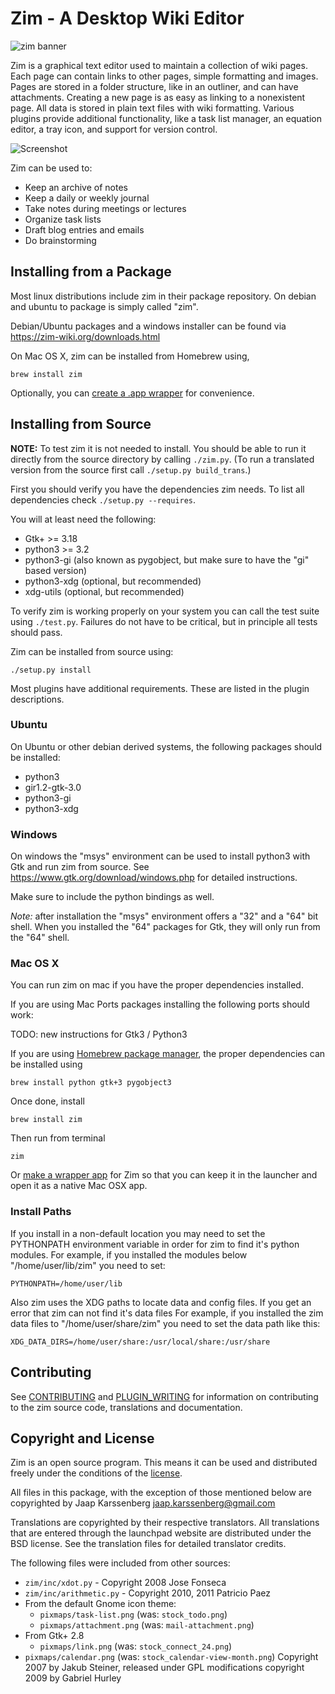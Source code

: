 Zim - A Desktop Wiki Editor
===========================

![zim banner](./website/files/images/invade_your_desktop.png)


Zim is a graphical text editor used to maintain a collection of wiki pages. Each
page can contain links to other pages, simple formatting and images. Pages are
stored in a folder structure, like in an outliner, and can have attachments.
Creating a new page is as easy as linking to a nonexistent page. All data is
stored in plain text files with wiki formatting. Various plugins provide
additional functionality, like a task list manager, an equation editor, a tray
icon, and support for version control.

![Screenshot](./website/files/screenshots/zim-normal.png)

Zim can be used to:
* Keep an archive of notes
* Keep a daily or weekly journal
* Take notes during meetings or lectures
* Organize task lists
* Draft blog entries and emails
* Do brainstorming


## Installing from a Package

Most linux distributions include zim in their package repository. On debian and
ubuntu to package is simply called "zim".

Debian/Ubuntu packages and a windows installer can be found via https://zim-wiki.org/downloads.html

On Mac OS X, zim can be installed from Homebrew using,

```
brew install zim
```

Optionally, you can [create a .app
wrapper](https://github.com/jaap-karssenberg/zim-wiki/wiki/Mac-OSX-App-%28wrapper%29)
for convenience.

## Installing from Source

**NOTE:** To test zim it is not needed to install. You should be able to run it
directly from the source directory by calling `./zim.py`. (To run a translated
version from the source first call `./setup.py build_trans`.)


First you should verify you have the dependencies zim needs. To list all dependencies check `./setup.py --requires`.

You will at least need the following:

* Gtk+ >= 3.18
* python3 >= 3.2
* python3-gi (also known as pygobject, but make sure to have the "gi" based version)
* python3-xdg (optional, but recommended)
* xdg-utils (optional, but recommended)

To verify zim is working properly on your system you can call the test suite using `./test.py`. Failures do not have to be critical, but in principle all tests should pass.

Zim can be installed from source using:

    ./setup.py install

Most plugins have additional requirements. These are listed in the plugin descriptions.

### Ubuntu

On Ubuntu or other debian derived systems, the following packages should be installed:

* python3
* gir1.2-gtk-3.0
* python3-gi
* python3-xdg


### Windows

On windows the "msys" environment can be used to install python3 with Gtk and
run zim from source. See https://www.gtk.org/download/windows.php for detailed
instructions.

Make sure to include the python bindings as well.

*Note:* after installation the "msys" environment offers a "32" and a "64" bit
shell. When you installed the "64" packages for Gtk, they will only run from
the "64" shell.


### Mac OS X

You can run zim on mac if you have the proper dependencies installed.

If you are using Mac Ports packages installing the following ports should work:

TODO: new instructions for Gtk3 / Python3

If you are using [Homebrew package manager](https://brew.sh/), the proper dependencies can be installed using

`brew install python gtk+3 pygobject3`

Once done, install

`brew install zim`

Then run from terminal

`zim`

Or [make a wrapper app](https://github.com/jaap-karssenberg/zim-wiki/wiki/Mac-OSX-App-%28wrapper%29) for Zim so that you can keep it in the launcher and open it as a native Mac OSX app.


### Install Paths

If you install in a non-default location you may need to set the PYTHONPATH environment variable in order for zim to find it's python modules. For example, if you installed the modules below "/home/user/lib/zim" you need to set:

    PYTHONPATH=/home/user/lib

Also zim uses the XDG paths to locate data and config files. If you get an error that zim can not find it's data files For example, if you installed the zim data files to "/home/user/share/zim" you need to set the data path like this:

    XDG_DATA_DIRS=/home/user/share:/usr/local/share:/usr/share


## Contributing

See [CONTRIBUTING](./CONTRIBUTING.md) and [PLUGIN_WRITING](./PLUGIN_WRITING.md)
for information on contributing to the zim source code, translations and
documentation.


## Copyright and License

Zim is an open source program. This means it can be used and distributed freely
under the conditions of the [license](./LICENSE).

All files in this package, with the exception of those mentioned below are
copyrighted by Jaap Karssenberg <jaap.karssenberg@gmail.com>

Translations are copyrighted by their respective translators. All translations
that are entered through the launchpad website are distributed under the BSD
license. See the translation files for detailed translator credits.

The following files were included from other sources:
* `zim/inc/xdot.py` - Copyright 2008 Jose Fonseca
* `zim/inc/arithmetic.py` - Copyright 2010, 2011 Patricio Paez
* From the default Gnome icon theme:
  * `pixmaps/task-list.png` (was: `stock_todo.png`)
  * `pixmaps/attachment.png` (was: `mail-attachment.png`)
* From Gtk+ 2.8
  * `pixmaps/link.png` (was: `stock_connect_24.png`)
* `pixmaps/calendar.png` (was: `stock_calendar-view-month.png`)
  Copyright 2007 by Jakub Steiner, released under GPL
  modifications copyright 2009 by Gabriel Hurley
